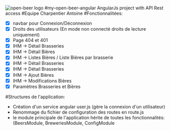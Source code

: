 ![open-beer logo](http://open-beer.kobject.net/img/logo.png "open-beer logo")
#my-open-beer-angular
AngularJs project with API Rest access
#Equipe
Charpentier Antoine
#Fonctionnalitées:
- [x] navbar pour Connexion/Déconnexion
- [x] Droits des utilisateurs (En mode non connecté droits de lecture uniquement)
- [x] Page 404 et 401
- [x] IHM -> Détail Brasseries
- [x] IHM -> Détail Bières
- [x] IHM -> Listes Bières / Liste Bières par brasserie
- [x] IHM -> Détail Brasseries
- [x] IHM -> Détail Brasseries
- [x] IHM -> Ajout Bières
- [x] IHM -> Modifications Bières
- [x] Paramètres Brasseries et Bières

#Structures de l'application:
- Création d'un service angular user.js (gère la connexion d'un utilisateur)
- Renommage du fichier de configuration des routes en route.js
- le module principale de l'application hérite de toutes les fonctionnalités: (BeersModule, BreweriesModule, ConfigModule

